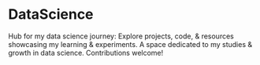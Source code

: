 # DataScience
Hub for my data science journey: Explore projects, code, &amp; resources showcasing my learning &amp; experiments. A space dedicated to my studies &amp; growth in data science. Contributions welcome!
